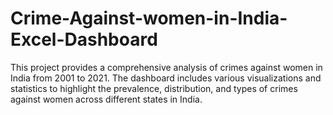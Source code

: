# Crime-Against-women-in-India-Excel-Dashboard
This project provides a comprehensive analysis of crimes against women in India from 2001 to 2021. The dashboard includes various visualizations and statistics to highlight the prevalence, distribution, and types of crimes against women across different states in India.
